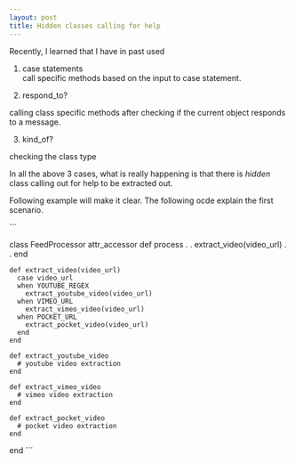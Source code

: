 ```yaml
---
layout: post
title: Hidden classes calling for help
---
```


Recently, I learned that I have in past used
1. case statements  
  call specific methods based on the input to case statement.

2. respond_to?

  calling class specific methods after checking if the current object responds to a message.

3. kind_of?

  checking the class type

  In all the above 3 cases, what is really happening is that there is _hidden_ class calling out for help to be extracted out.

  Following example will make it clear. The following ocde explain the first scenario.

  ´´´
  
  class FeedProcessor
    attr_accessor
    def process
      .
      .
      extract_video(video_url)
      .
      .
    end

    def extract_video(video_url)
      case video_url
      when YOUTUBE_REGEX
        extract_youtube_video(video_url)
      when VIMEO_URL
        extract_vimeo_video(video_url)
      when POCKET_URL
        extract_pocket_video(video_url)
      end
    end

    def extract_youtube_video
      # youtube video extraction
    end

    def extract_vimeo_video
      # vimeo video extraction
    end

    def extract_pocket_video
      # pocket video extraction
    end
  end
  ´´´
